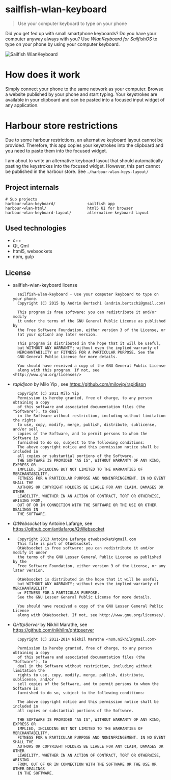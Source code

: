 # sailfish-wlan-keyboard

> Use your computer keyboard to type on your phone

Did you get fed up with small smartphone keyboards? Do you have your computer anyway always with you? Use *WlanKeyboard for SailfishOS* to type on your phone by using your computer keyboard.

![Sailfish WlanKeyboard](http://abertschi.ch/default_public/harbour-wlan-keyboard.png)

# How does it work
Simply connect your phone to the same network as your computer. Browse a website published by your phone and start typing. Your keystrokes are available in your clipboard and can be pasted into a focused input widget of any application.

# Harbour store restrictions
Due to some harbour restrictions, an alternative keyboard layout cannot be provided. Therefore, this app copies your keystrokes into the clipboard and you need to paste them into the focused widget.

I am about to write an alternative keyboard layout that should automatically pasting the keystrokes into the focused widget.
 However, this part cannot be published in the harbour store. See `./harbour-wlan-keys-layout/`

## Project internals
    # Sub projects
    harbour-wlan-keyboard/              sailfish app
    harbour-wlan-html/                  html5 UI for browser
    harbour-wlan-keyboard-layout/       alternative keyboard layout


## Used technologies
 - c++
 - Qt, Qml
 - html5, websockets
 - npm, gulp


## License
- sailfish-wlan-keyboard license

        sailfish-wlan-keyboard - Use your computer keyboard to type on your phone.
        Copyright (C) 2015 by Andrin Bertschi (andrin.bertschi@gmail.com)

        This program is free software: you can redistribute it and/or modify
        it under the terms of the GNU General Public License as published by
        the Free Software Foundation, either version 3 of the License, or
        (at your option) any later version.

        This program is distributed in the hope that it will be useful,
        but WITHOUT ANY WARRANTY; without even the implied warranty of
        MERCHANTABILITY or FITNESS FOR A PARTICULAR PURPOSE. See the
        GNU General Public License for more details.

        You should have received a copy of the GNU General Public License
        along with this program. If not, see <http://www.gnu.org/licenses/>

- *rapidjson* by Milo Yip , see https://github.com/miloyip/rapidjson  

        Copyright (C) 2011 Milo Yip  
        Permission is hereby granted, free of charge, to any person obtaining a copy
        of this software and associated documentation files (the "Software"), to deal
        in the Software without restriction, including without limitation the rights
        to use, copy, modify, merge, publish, distribute, sublicense, and/or sell
        copies of the Software, and to permit persons to whom the Software is
        furnished to do so, subject to the following conditions:
        The above copyright notice and this permission notice shall be included in
        all copies or substantial portions of the Software.
        THE SOFTWARE IS PROVIDED "AS IS", WITHOUT WARRANTY OF ANY KIND, EXPRESS OR
        IMPLIED, INCLUDING BUT NOT LIMITED TO THE WARRANTIES OF MERCHANTABILITY,
        FITNESS FOR A PARTICULAR PURPOSE AND NONINFRINGEMENT. IN NO EVENT SHALL THE
        AUTHORS OR COPYRIGHT HOLDERS BE LIABLE FOR ANY CLAIM, DAMAGES OR OTHER
        LIABILITY, WHETHER IN AN ACTION OF CONTRACT, TORT OR OTHERWISE, ARISING FROM,
        OUT OF OR IN CONNECTION WITH THE SOFTWARE OR THE USE OR OTHER DEALINGS IN
        THE SOFTWARE.


- *QtWebsocket* by Antoine Lafarge, see https://github.com/antlafarge/QtWebsocket  
- 
        Copyright 2013 Antoine Lafarge qtwebsocket@gmail.com
        This file is part of QtWebsocket.
        QtWebsocket is free software: you can redistribute it and/or modify it under
        the terms of the GNU Lesser General Public License as published by the
        Free Software Foundation, either version 3 of the License, or any later version.

        QtWebsocket is distributed in the hope that it will be useful,
        but WITHOUT ANY WARRANTY; without even the implied warranty of MERCHANTABILITY
        or FITNESS FOR A PARTICULAR PURPOSE.
        See the GNU Lesser General Public License for more details.

        You should have received a copy of the GNU Lesser General Public License
        along with QtWebsocket. If not, see http://www.gnu.org/licenses/.

- *QHttpServer* by Nikhil Marathe, see https://github.com/nikhilm/qhttpserver  

        Copyright (C) 2011-2014 Nikhil Marathe <nsm.nikhil@gmail.com>

        Permission is hereby granted, free of charge, to any person obtaining a copy
        of this software and associated documentation files (the "Software"), to
        deal in the Software without restriction, including without limitation the
        rights to use, copy, modify, merge, publish, distribute, sublicense, and/or
        sell copies of the Software, and to permit persons to whom the Software is
        furnished to do so, subject to the following conditions:

        The above copyright notice and this permission notice shall be included in
        all copies or substantial portions of the Software.

        THE SOFTWARE IS PROVIDED "AS IS", WITHOUT WARRANTY OF ANY KIND, EXPRESS OR
        IMPLIED, INCLUDING BUT NOT LIMITED TO THE WARRANTIES OF MERCHANTABILITY,
        FITNESS FOR A PARTICULAR PURPOSE AND NONINFRINGEMENT. IN NO EVENT SHALL THE
        AUTHORS OR COPYRIGHT HOLDERS BE LIABLE FOR ANY CLAIM, DAMAGES OR OTHER
        LIABILITY, WHETHER IN AN ACTION OF CONTRACT, TORT OR OTHERWISE, ARISING
        FROM, OUT OF OR IN CONNECTION WITH THE SOFTWARE OR THE USE OR OTHER DEALINGS
        IN THE SOFTWARE.
